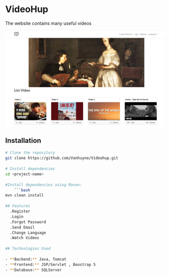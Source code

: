 # VideoHup
The website contains many useful videos

![Project Logo](Untitled.png)

## Installation

```bash
# Clone the repository
git clone https://github.com/Vanhuyne/Videohup.git

# Install dependencies
cd <project-name>

#Install dependencies using Maven:
    ```bash
mvn clean install

## Features
  .Register
  .Login
  .Forgot Password
  .Send Email
  .Change Language
  .Watch Videos

## Technologies Used

- **Backend:** Java, Tomcat
- **Frontend:** JSP/Servlet , Boostrap 5
- **Database:** SQLServer
